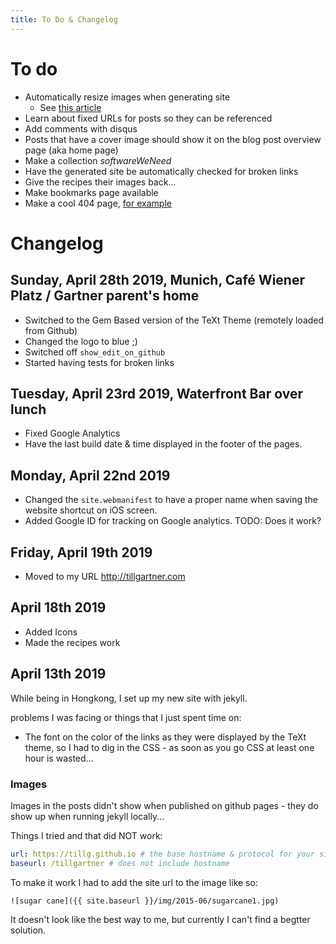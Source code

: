 ```yaml
---
title: To Do & Changelog
---
```


# To do

- Automatically resize images when generating site
  - See [this article](https://www.kevan.tv/articles/automatic-image-resizing-with-jekyll-and-imagemagick/)
- Learn about fixed URLs for posts so they can be referenced
- Add comments with disqus
- Posts that have a cover image should show it on the blog post overview page (aka home page)
- Make a collection _softwareWeNeed_
- Have the generated site be automatically checked for broken links
- Give the recipes their images back...
- Make bookmarks page available
- Make a cool 404 page, [for example](http://ati.tn/)

# Changelog

## Sunday, April 28th 2019, Munich, Café Wiener Platz / Gartner parent's home

- Switched to the Gem Based version of the TeXt Theme (remotely loaded from Github)
- Changed the logo to blue ;)
- Switched off `show_edit_on_github`
- Started having tests for broken links

## Tuesday, April 23rd 2019, Waterfront Bar over lunch

- Fixed Google Analytics
- Have the last build date & time displayed in the footer of the pages.

## Monday, April 22nd 2019

- Changed the `site.webmanifest` to have a proper name when saving the website shortcut on iOS screen.
- Added Google ID for tracking on Google analytics. TODO: Does it work?

## Friday, April 19th 2019

- Moved to my URL http://tillgartner.com

## April 18th 2019

- Added Icons
- Made the recipes work

## April 13th 2019

While being in Hongkong, I set up my new site with jekyll.

problems I was facing or things that I just spent time on:

- The font on the color of the links as they were displayed by the TeXt theme, so I had to dig in the CSS - as soon as you go CSS at least one hour is wasted...

### Images

Images in the posts didn't show when published on github pages - they do show up when running jekyll locally...

Things I tried and that did NOT work:

```yml
url: https://tillg.github.io # the base hostname & protocol for your site e.g. https://www.someone.com
baseurl: /tillgartner # does not include hostname
```

To make it work I had to add the site url to the image like so:

```
![sugar cane]({{ site.baseurl }}/img/2015-06/sugarcane1.jpg)
```

It doesn't look like the best way to me, but currently I can't find a begtter solution.
